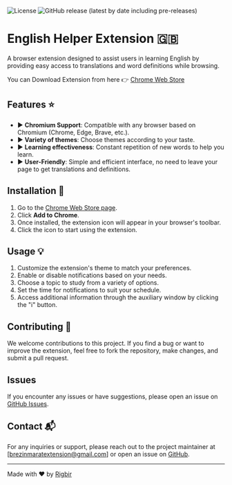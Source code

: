 ![License](https://img.shields.io/static/v1?label=license&message=CC-BY-NC-4.0&color=blueviolet) ![GitHub release (latest by date including pre-releases)](https://img.shields.io/github/v/release/rigbir/Extension?include_prereleases)

# English Helper Extension 󠁧󠁢󠁥󠁮󠁧🇬🇧

A browser extension designed to assist users in learning English by providing easy access to translations and word definitions while browsing.

You can Download Extension from here 👉 [Chrome Web Store](https://chromewebstore.google.com/detail/english-helper/omnmhbbfdkcaglkikjcijapgcabifikp)

## Features ⭐️

- ▶️ **Chromium Support**: Compatible with any browser based on Chromium (Chrome, Edge, Brave, etc.). </br>
- ▶️ **Variety of themes**: Choose themes according to your taste. </br>
- ▶️ **Learning effectiveness**: Constant repetition of new words to help you learn. </br>
- ▶️ **User-Friendly**: Simple and efficient interface, no need to leave your page to get translations and definitions.

## Installation 🔧

1. Go to the [Chrome Web Store page](https://chromewebstore.google.com/detail/english-helper/omnmhbbfdkcaglkikjcijapgcabifikp).
2. Click **Add to Chrome**.
3. Once installed, the extension icon will appear in your browser's toolbar.
4. Click the icon to start using the extension.

## Usage 💡

1. Customize the extension's theme to match your preferences.  
2. Enable or disable notifications based on your needs.  
3. Choose a topic to study from a variety of options.  
4. Set the time for notifications to suit your schedule.  
5. Access additional information through the auxiliary window by clicking the "i" button.  

## Contributing 🤝

We welcome contributions to this project. If you find a bug or want to improve the extension, feel free to fork the repository, make changes, and submit a pull request.

## Issues 

If you encounter any issues or have suggestions, please open an issue on [GitHub Issues](https://github.com/Rigbir/Extension/issues).

## Contact 📬

For any inquiries or support, please reach out to the project maintainer at [brezinmaratextension@gmail.com] or open an issue on [GitHub](https://github.com/Rigbir/Extension).

---

Made with ❤️ by [Rigbir](https://github.com/Rigbir)

